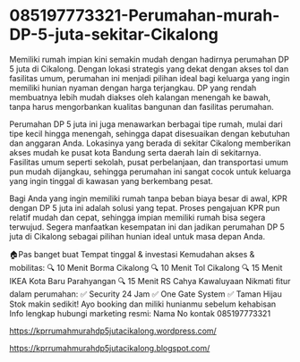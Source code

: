 # 085197773321-Perumahan-murah-DP-5-juta-sekitar-Cikalong
Memiliki rumah impian kini semakin mudah dengan hadirnya perumahan DP 5 juta di Cikalong. Dengan lokasi strategis yang dekat dengan akses tol dan fasilitas umum, perumahan ini menjadi pilihan ideal bagi keluarga yang ingin memiliki hunian nyaman dengan harga terjangkau. DP yang rendah membuatnya lebih mudah diakses oleh kalangan menengah ke bawah, tanpa harus mengorbankan kualitas bangunan dan fasilitas perumahan.

Perumahan DP 5 juta ini juga menawarkan berbagai tipe rumah, mulai dari tipe kecil hingga menengah, sehingga dapat disesuaikan dengan kebutuhan dan anggaran Anda. Lokasinya yang berada di sekitar Cikalong memberikan akses mudah ke pusat kota Bandung serta daerah lain di sekitarnya. Fasilitas umum seperti sekolah, pusat perbelanjaan, dan transportasi umum pun mudah dijangkau, sehingga perumahan ini sangat cocok untuk keluarga yang ingin tinggal di kawasan yang berkembang pesat.

Bagi Anda yang ingin memiliki rumah tanpa beban biaya besar di awal, KPR dengan DP 5 juta ini adalah solusi yang tepat. Proses pengajuan KPR pun relatif mudah dan cepat, sehingga impian memiliki rumah bisa segera terwujud. Segera manfaatkan kesempatan ini dan jadikan perumahan DP 5 juta di Cikalong sebagai pilihan hunian ideal untuk masa depan Anda.

🏠Pas banget buat Tempat tinggal & investasi
Kemudahan akses & mobilitas:
🔍 10 Menit Borma Cikalong
🔍 10 Menit Tol Cikalong
🔍 15 Menit IKEA Kota Baru Parahyangan
🔍 15 Menit RS Cahya Kawaluyaan 
Nikmati fitur dalam perumahan:
✅ Security 24 Jam
✅ One Gate System
✅ Taman Hijau
Stok makin sedikit! Ayo booking dan miliki hunianmu sebelum kehabisan
Info lengkap hubungi marketing resmi:
Nama
No kontak 085197773321

https://kprrumahmurahdp5jutacikalong.wordpress.com/

https://kprrumahmurahdp5jutacikalong.blogspot.com/

